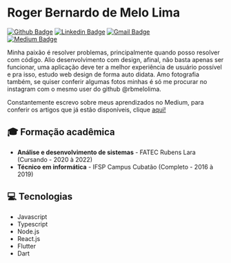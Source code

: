 # Roger Bernardo de Melo Lima
  
[![Github Badge](https://img.shields.io/badge/-Github-000?style=flat-square&logo=Github&logoColor=white&link=https://github.com/rbmelolima)](https://github.com/rbmelolima)
[![Linkedin Badge](https://img.shields.io/badge/-LinkedIn-blue?style=flat-square&logo=Linkedin&logoColor=white&link=https://www.linkedin.com/in/rbmelolima/)](https://www.linkedin.com/in/rbmelolima/)
[![Gmail Badge](https://img.shields.io/badge/-Gmail-c14438?style=flat-square&logo=Gmail&logoColor=white&link=mailto:rbmelolima@gmail.com)](mailto:rbmelolima@gmail.com/)  
[![Medium Badge](https://img.shields.io/badge/-Medium-000000?style=flat-square&logo=Medium&logoColor=white&link=https://medium.com/@rbmelolima)](https://medium.com/@rbmelolima)  

Minha paixão é resolver problemas, principalmente quando posso resolver com código. Alio desenvolvimento com design, afinal, não basta apenas ser funcionar, uma aplicação deve ter a melhor experiência de usuário possível e pra isso, estudo web design de forma auto didata. Amo fotografia também, se quiser conferir algumas fotos minhas é só me procurar no instagram com o mesmo user do github @rbmelolima. 

Constantemente escrevo sobre meus aprendizados no Medium, para conferir os artigos que já estão disponíveis, clique [aqui!](https://github.com/rbmelolima/rbmelolima/blob/master/Artigos.md)

## :mortar_board: Formação acadêmica 
- **Análise e desenvolvimento de sistemas** - FATEC Rubens Lara (Cursando - 2020 à 2022)
- **Técnico em informática** - IFSP Campus Cubatão (Completo - 2016 à 2019)

## :computer: Tecnologias
- Javascript
- Typescript
- Node.js
- React.js
- Flutter
- Dart


